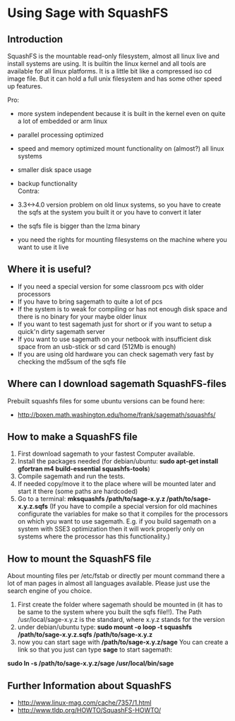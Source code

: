 

# Using Sage with SquashFS


## Introduction

SquashFS is the mountable read-only filesystem, almost all linux live and install systems are using. It is builtin the linux kernel and all tools are available for all linux platforms. It is a little bit like a compressed iso cd image file. But it can hold a full unix filesystem and has some other speed up features.    

Pro:  

* more system independent because it is built in the kernel even on quite a lot of embedded or arm linux  
* parallel processing optimized  
* speed and memory optimized mount functionality on (almost?) all linux systems  
* smaller disk space usage  
* backup functionality  
Contra:  

* 3.3<->4.0 version problem on old linux systems, so you have to create the sqfs at the system you built it or you have to convert it later  
* the sqfs file is bigger than the lzma binary 
* you need the rights for mounting filesystems on the machine where you want to use it live 

## Where it is useful?

* If you need a special version for some classroom pcs with older processors 
* If you have to bring sagemath to quite a lot of pcs 
* If the system is to weak for compiling or has not enough disk space and there is no binary for your maybe older linux 
* If you want to test sagemath just for short or if you want to setup a quick'n dirty sagemath server 
* If you want to use sagemath on your netbook with insufficient disk space from an usb-stick or sd card (512Mb is enough) 
* If you are using old hardware you can check sagemath very fast by checking the md5sum of the sqfs file 

## Where can I download sagemath SquashFS-files

Prebuilt squashfs files for some ubuntu versions can be found here: 

* <a href="http://boxen.math.washington.edu/home/frank/sagemath/squashfs/">http://boxen.math.washington.edu/home/frank/sagemath/squashfs/</a> 

## How to make a SquashFS file

1. First download sagemath to your fastest Computer available. 
1. Install the packages needed (for debian/ubuntu: **sudo apt-get install gfortran m4 build-essential squashfs-tools**)   
1. Compile sagemath and run the tests. 
1. If needed copy/move it to the place where will be mounted later and start it there (some paths are hardcoded) 
1. Go to a terminal: **mksquashfs /path/to/sage-x.y.z /path/to/sage-x.y.z.sqfs** 
(If you have to compile a special version for old machines configurate the variables for make  so that it compiles for the processors on which you want to use sagemath. E.g. if you build sagemath on a system with SSE3 optimization then it will work properly only on systems where the processor has this functionality.) 


## How to mount the SquashFS file

About mounting files per /etc/fstab or directly per mount command there a lot of man pages in almost all languages available. Please just use the search engine of you choice. 

1. First create the folder where sagemath should be mounted in (it has to be same to the system where you built the sqfs file!!). The Path /usr/local/sage-x.y.z is the standard, where x.y.z stands for the version 
1. under debian/ubuntu type: **sudo mount -o loop -t squashfs /path/to/sage-x.y.z.sqfs /path/to/sage-x.y.z** 
1. now you can start sage with **/path/to/sage-x.y.z/sage** 
You can create a link so that you just can type **sage** to start sagemath: 

**sudo ln -s /path/to/sage-x.y.z/sage /usr/local/bin/sage** 


## Further Information about SquashFS

* <a href="http://www.linux-mag.com/cache/7357/1.html">http://www.linux-mag.com/cache/7357/1.html</a> 
* <a href="http://www.tldp.org/HOWTO/SquashFS-HOWTO/">http://www.tldp.org/HOWTO/SquashFS-HOWTO/</a> 